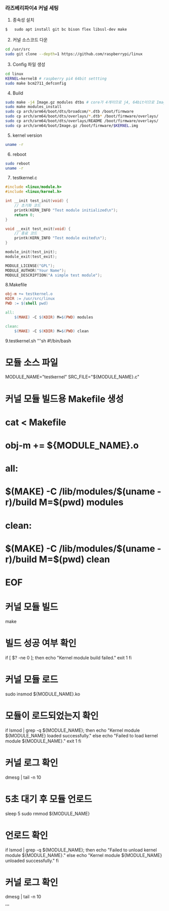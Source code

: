 ### 라즈베리파이4 커널 세팅

1. 종속성 설치

```bash
$	sudo apt install git bc bison flex libssl-dev make
```

2. 커널 소스코드 다운

```bash
cd /usr/src
sudo git clone --depth=1 https://github.com/raspberrypi/linux
```

3. Config 파일 생성

```bash
cd linux
KERNEL=kernel8 # raspberry pi4 64bit settting
sudo make bcm2711_defconfig
```

4. Build

```bash
sudo make -j4 Image.gz modules dtbs # core가 4개이므로 j4, 64bit이므로 Image.gz
sudo make modules_install
sudo cp arch/arm64/boot/dts/broadcom/*.dtb /boot/firmware
sudo cp arch/arm64/boot/dts/overlays/*.dtb* /boot/firmware/overlays/
sudo cp arch/arm64/boot/dts/overlays/README /boot/firmware/overlays/
sudo cp arch/arm64/boot/Image.gz /boot/firmware/$KERNEL.img
```

5. kernel version

```bash
uname -r
```

6. reboot

```bash
sudo reboot 
uname -r
```


7. testkernel.c
```c
#include <linux/module.h>
#include <linux/kernel.h>

int __init test_init(void) {
    // 초기화 코드
    printk(KERN_INFO "Test module initialized\n");
    return 0;
}

void __exit test_exit(void) {
    // 종료 코드
    printk(KERN_INFO "Test module exited\n");
}

module_init(test_init);
module_exit(test_exit);

MODULE_LICENSE("GPL");
MODULE_AUTHOR("Your Name");
MODULE_DESCRIPTION("A simple test module");

```

8.Makefile
```Makefile
obj-m += testkernel.o
KDIR := /usr/src/linux
PWD := $(shell pwd)

all:
	$(MAKE) -C $(KDIR) M=$(PWD) modules

clean:
	$(MAKE) -C $(KDIR) M=$(PWD) clean

```

9.testkernel.sh
'''sh
#!/bin/bash

# 모듈 소스 파일
MODULE_NAME="testkernel"
SRC_FILE="${MODULE_NAME}.c"

# 커널 모듈 빌드용 Makefile 생성
# cat <<EOF > Makefile
# obj-m += ${MODULE_NAME}.o

# all:
#	\$(MAKE) -C /lib/modules/\$(uname -r)/build M=\$(pwd) modules

# clean:
#	\$(MAKE) -C /lib/modules/\$(uname -r)/build M=\$(pwd) clean
# EOF

# 커널 모듈 빌드
make

# 빌드 성공 여부 확인
if [ $? -ne 0 ]; then
    echo "Kernel module build failed."
    exit 1
fi

# 커널 모듈 로드
sudo insmod ${MODULE_NAME}.ko

# 모듈이 로드되었는지 확인
if lsmod | grep -q ${MODULE_NAME}; then
    echo "Kernel module ${MODULE_NAME} loaded successfully."
else
    echo "Failed to load kernel module ${MODULE_NAME}."
    exit 1
fi

# 커널 로그 확인
dmesg | tail -n 10

# 5초 대기 후 모듈 언로드
sleep 5
sudo rmmod ${MODULE_NAME}

# 언로드 확인
if lsmod | grep -q ${MODULE_NAME}; then
    echo "Failed to unload kernel module ${MODULE_NAME}."
else
    echo "Kernel module ${MODULE_NAME} unloaded successfully."
fi

# 커널 로그 확인
dmesg | tail -n 10

'''
